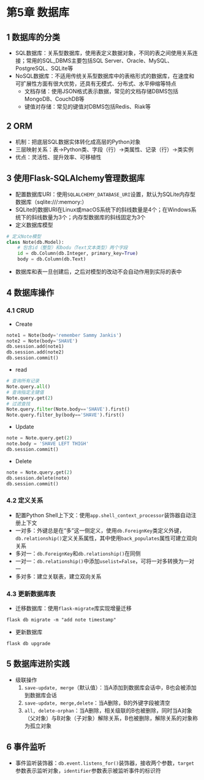 # 第5章 数据库

## 1 数据库的分类

- SQL数据库：关系型数据库，使用表定义数据对象，不同的表之间使用关系连接；常用的SQL_DBMS主要包括SQL Server、Oracle、MySQL、PostgreSQL、SQLite等
- NoSQL数据库：不适用传统关系型数据库中的表格形式的数据库，在速度和可扩展性方面有很大优势，还具有无模式、分布式、水平伸缩等特点
    - 文档存储：使用JSON格式表示数据，常见的文档存储DBMS包括MongoDB、CouchDB等
    - 键值对存储：常见的键值对DBMS包括Redis、Riak等

## 2 ORM

- 机制：把底层SQL数据实体转化成高层的Python对象
- 三层映射关系：表->Python类、字段（行）->类属性、记录（行）->类实例
- 优点：灵活性、提升效率、可移植性

## 3 使用Flask-SQLAlchemy管理数据库

- 配置数据库URI：使用`SQLALCHEMY_DATABASE_URI`设置，默认为SQLite内存型数据库（sqlite:///:memory:）
- SQLite的数据URI在Linux或macOS系统下的斜线数量是4个；在Windows系统下的斜线数量为3个；内存型数据库的斜线固定为3个
- 定义数据库模型
```python
# 定义Note模型
class Note(db.Model):
    # 包含id（整型）和bodu（Text文本类型）两个字段
    id = db.Column(db.Integer, primary_key=True)
    body = db.Column(db.Text)
```

- 数据库和表一旦创建后，之后对模型的改动不会自动作用到实际的表中

## 4 数据库操作

### 4.1 CRUD

- Create
```python
note1 = Note(body='remember Sammy Jankis')
note2 = Note(body='SHAVE')
db.session.add(note1)
db.session.add(note2)
db.session.commit()
```

- read
```python
# 查询所有记录
Note.query.all()
# 查询指定主键值
Note.query.get(2)
# 过滤查找
Note.query.filter(Note.body=='SHAVE').first()
Note.query.filter_by(body=='SHAVE').first()
```

- Update
```python
note = Note.query.get(2)
note.body = 'SHAVE LEFT THIGH'
db.session.commit()
```

- Delete
```python
note = Note.query.get(2)
db.session.delete(note)
db.session.commit()
```

### 4.2 定义关系

- 配置Python Shell上下文：使用`app.shell_context_processor`装饰器自动注册上下文
- 一对多：外键总是在“多”这一侧定义，使用`db.ForeignKey`类定义外键，`db.relationship()`定义关系属性，其中使用`back_populates`属性可建立双向关系
- 多对一：`db.ForeignKey`和`db.relationship()`在同侧
- 一对一：`db.relationship()`中添加`uselist=False`，可将一对多转换为一对一
- 多对多：建立关联表，建立双向关系

### 4.3 更新数据库表

- 迁移数据库：使用`flask-migrate`库实现增量迁移
```shell
flask db migrate -m "add note timestamp"
```

- 更新数据库
```shell
flask db upgrade
```

## 5 数据库进阶实践

- 级联操作
    1. `save-update, merge`（默认值）：当A添加到数据库会话中，B也会被添加到数据库会话
    2. `save-update, merge,delete`：当A删除，B的外键字段被清空
    3. `all, delete-orphan`：当A删除，相关级联的B也被删除，同时当A对象（父对象）与B对象（子对象）解除关系，B也被删除，解除关系的对象称为孤立对象

## 6 事件监听

- 事件监听装饰器：`db.event.listens_for()`装饰器，接收两个参数，`target`参数表示监听对象，`identifier`参数表示被监听事件的标识符